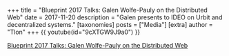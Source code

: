+++
title = "Blueprint 2017 Talks: Galen Wolfe-Pauly on the Distributed Web"
date = 2017-11-20
description = "Galen presents to IDEO on Urbit and decentralized systems."
[taxonomies]
posts = ["Media"]
[extra]
author = "Tlon"
+++
{{ youtube(id="9cXTGW9J9a0") }}

[Blueprint 2017 Talks: Galen Wolfe-Pauly on the Distributed Web](https://www.youtube.com/watch?v=9cXTGW9J9a0)
